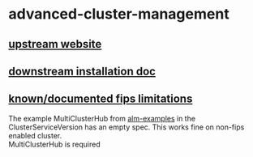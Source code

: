 # advanced-cluster-management  

## [upstream website](https://open-cluster-management.io/)  

## [downstream installation doc](https://access.redhat.com/documentation/en-us/red_hat_advanced_cluster_management_for_kubernetes/2.7/html/install/installing)  

## [known/documented fips limitations](https://access.redhat.com/documentation/en-us/red_hat_advanced_cluster_management_for_kubernetes/2.7/html/release_notes/red-hat-advanced-cluster-management-for-kubernetes-release-notes#fips-readiness)  

The example MultiClusterHub from [alm-examples](alm-examples.yaml) in the ClusterServiceVersion has an empty spec. This works fine on non-fips enabled cluster.  
MultiClusterHub is required  
